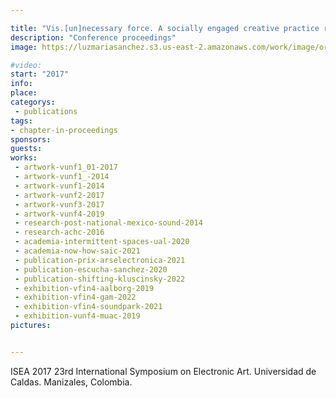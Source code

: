 ```yaml
---

title: "Vis.[un]necessary force. A socially engaged creative practice research project."
description: "Conference proceedings"
image: https://luzmariasanchez.s3.us-east-2.amazonaws.com/work/image/original/iseacolombia.jpg

#video: 
start: "2017"
info: 
place:
categorys:
 - publications
tags:
- chapter-in-proceedings
sponsors:
guests:
works:
 - artwork-vunf1_01-2017
 - artwork-vunf1_-2014
 - artwork-vunf1-2014
 - artwork-vunf2-2017
 - artwork-vunf3-2017
 - artwork-vunf4-2019
 - research-post-national-mexico-sound-2014
 - research-achc-2016
 - academia-intermittent-spaces-ual-2020
 - academia-now-how-saic-2021
 - publication-prix-arselectronica-2021
 - publication-escucha-sanchez-2020
 - publication-shifting-kluscinsky-2022
 - exhibition-vfin4-aalborg-2019
 - exhibition-vfin4-gam-2022
 - exhibition-vfin4-soundpark-2021
 - exhibition-vunf4-muac-2019
pictures:


---
```

ISEA 2017 23rd International Symposium on Electronic Art. Universidad de Caldas. Manizales, Colombia.
